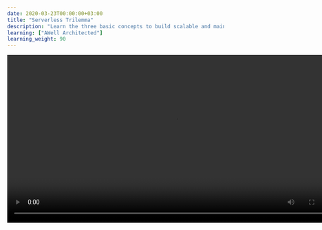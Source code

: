 ```yaml
---
date: 2020-03-23T00:00:00+03:00
title: "Serverless Trilemma"
description: "Learn the three basic concepts to build scalable and maintainable applications on serverless backends"
learning: ["AWell Architected"]
learning_weight: 90
---
```


<video width="780" height="auto" controls>
    <source src="https://d1enm3zt1hbvj4.cloudfront.net/serverless-trilemma-v5.mp4" type="video/mp4">
    Your browser does not support the video tag.
</video>
